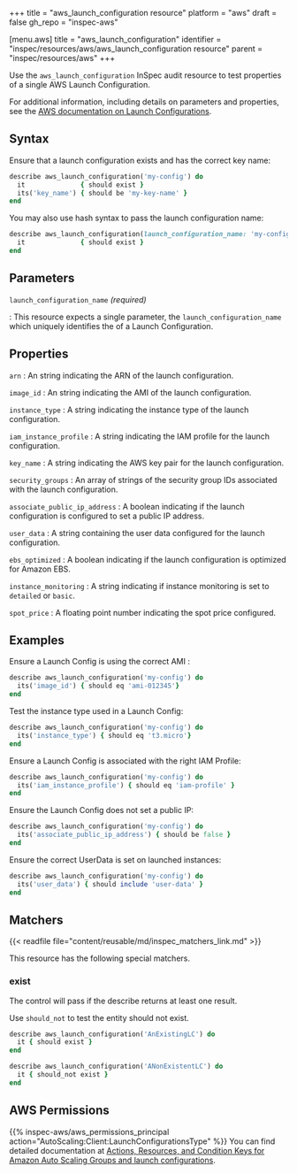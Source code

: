 +++
title = "aws_launch_configuration resource"
platform = "aws"
draft = false
gh_repo = "inspec-aws"

[menu.aws]
title = "aws_launch_configuration"
identifier = "inspec/resources/aws/aws_launch_configuration resource"
parent = "inspec/resources/aws"
+++

Use the `aws_launch_configuration` InSpec audit resource to test properties of a single AWS Launch Configuration.

For additional information, including details on parameters and properties, see the [AWS documentation on Launch Configurations](https://docs.aws.amazon.com/autoscaling/ec2/userguide/LaunchConfiguration.html).

## Syntax

Ensure that a launch configuration exists and has the correct key name:

```ruby
describe aws_launch_configuration('my-config') do
  it              { should exist }
  its('key_name') { should be 'my-key-name' }
end
```

You may also use hash syntax to pass the launch configuration name:

```ruby
describe aws_launch_configuration(launch_configuration_name: 'my-config') do
  it              { should exist }
end
```

## Parameters

`launch_configuration_name` _(required)_

: This resource expects a single parameter, the `launch_configuration_name` which uniquely identifies the of a Launch Configuration.

## Properties

`arn`
: An string indicating the ARN of the launch configuration.

`image_id`
: An string indicating the AMI of the launch configuration.

`instance_type`
: A string indicating the instance type of the launch configuration.

`iam_instance_profile`
: A string indicating the IAM profile for the launch configuration.

`key_name`
: A string indicating the AWS key pair for the launch configuration.

`security_groups`
: An array of strings of the security group IDs associated with the launch configuration.

`associate_public_ip_address`
: A boolean indicating if the launch configuration is configured to set a public IP address.

`user_data`
: A string containing the user data configured for the launch configuration.

`ebs_optimized`
: A boolean indicating if the launch configuration is optimized for Amazon EBS.

`instance_monitoring`
: A string indicating if instance monitoring is set to `detailed` or `basic`.

`spot_price`
: A floating point number indicating the spot price configured.

## Examples

Ensure a Launch Config is using the correct AMI :

```ruby
describe aws_launch_configuration('my-config') do
  its('image_id') { should eq 'ami-012345'}
end
```

Test the instance type used in a Launch Config:

```ruby
describe aws_launch_configuration('my-config') do
  its('instance_type') { should eq 't3.micro'}
end
```

Ensure a Launch Config is associated with the right IAM Profile:

```ruby
describe aws_launch_configuration('my-config') do
  its('iam_instance_profile') { should eq 'iam-profile' }
end
```

Ensure the Launch Config does not set a public IP:

```ruby
describe aws_launch_configuration('my-config') do
  its('associate_public_ip_address') { should be false }
end
```

Ensure the correct UserData is set on launched instances:

```ruby
describe aws_launch_configuration('my-config') do
  its('user_data') { should include 'user-data' }
end
```

## Matchers

{{< readfile file="content/reusable/md/inspec_matchers_link.md" >}}

This resource has the following special matchers.

### exist

The control will pass if the describe returns at least one result.

Use `should_not` to test the entity should not exist.

```ruby
describe aws_launch_configuration('AnExistingLC') do
  it { should exist }
end
```

```ruby
describe aws_launch_configuration('ANonExistentLC') do
  it { should_not exist }
end
```

## AWS Permissions

{{% inspec-aws/aws_permissions_principal action="AutoScaling:Client:LaunchConfigurationsType" %}}
You can find detailed documentation at [Actions, Resources, and Condition Keys for Amazon Auto Scaling Groups and launch configurations](https://docs.aws.amazon.com/autoscaling/ec2/userguide/control-access-using-iam.html).
